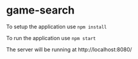 # game-search

To setup the application use `npm install`

To run the application use `npm start`

The server will be running at http://localhost:8080/ 
